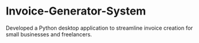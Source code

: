 # Invoice-Generator-System
Developed a Python desktop application to streamline invoice creation for small businesses and freelancers.

